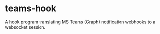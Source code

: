 # teams-hook
A hook program translating MS Teams (Graph) notification webhooks to a websocket session.
